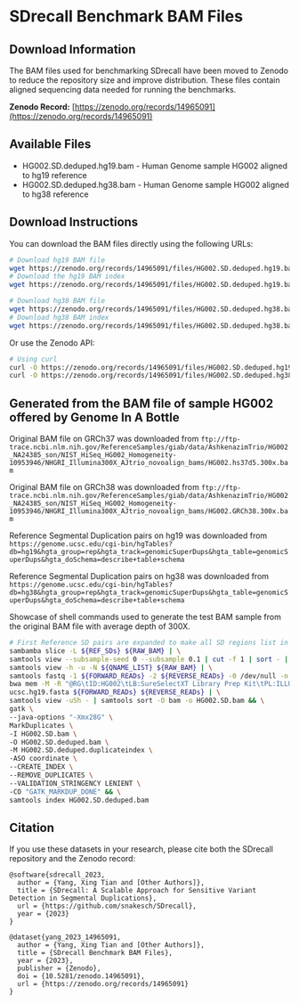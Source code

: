 # SDrecall Benchmark BAM Files

## Download Information

The BAM files used for benchmarking SDrecall have been moved to Zenodo to reduce the repository size and improve distribution. These files contain aligned sequencing data needed for running the benchmarks.

**Zenodo Record:** [https://zenodo.org/records/14965091](https://zenodo.org/records/14965091)

## Available Files

- HG002.SD.deduped.hg19.bam - Human Genome sample HG002 aligned to hg19 reference
- HG002.SD.deduped.hg38.bam - Human Genome sample HG002 aligned to hg38 reference

## Download Instructions

You can download the BAM files directly using the following URLs:

```bash
# Download hg19 BAM file
wget https://zenodo.org/records/14965091/files/HG002.SD.deduped.hg19.bam
# Download the hg19 BAM index
wget https://zenodo.org/records/14965091/files/HG002.SD.deduped.hg19.bam.bai

# Download hg38 BAM file
wget https://zenodo.org/records/14965091/files/HG002.SD.deduped.hg38.bam
# Download hg38 BAM index
wget https://zenodo.org/records/14965091/files/HG002.SD.deduped.hg38.bam.bai
```

Or use the Zenodo API:

```bash
# Using curl
curl -O https://zenodo.org/records/14965091/files/HG002.SD.deduped.hg19.bam
curl -O https://zenodo.org/records/14965091/files/HG002.SD.deduped.hg38.bam
```

## Generated from the BAM file of sample HG002 offered by Genome In A Bottle 

Original BAM file on GRCh37 was downloaded from `ftp://ftp-trace.ncbi.nlm.nih.gov/ReferenceSamples/giab/data/AshkenazimTrio/HG002_NA24385_son/NIST_HiSeq_HG002_Homogeneity-10953946/NHGRI_Illumina300X_AJtrio_novoalign_bams/HG002.hs37d5.300x.bam`

Original BAM file on GRCh38 was downloaded from `ftp://ftp-trace.ncbi.nlm.nih.gov/ReferenceSamples/giab/data/AshkenazimTrio/HG002_NA24385_son/NIST_HiSeq_HG002_Homogeneity-10953946/NHGRI_Illumina300X_AJtrio_novoalign_bams/HG002.GRCh38.300x.bam`

Reference Segmental Duplication pairs on hg19 was downloaded from `https://genome.ucsc.edu/cgi-bin/hgTables?db=hg19&hgta_group=rep&hgta_track=genomicSuperDups&hgta_table=genomicSuperDups&hgta_doSchema=describe+table+schema`

Reference Segmental Duplication pairs on hg38 was downloaded from `https://genome.ucsc.edu/cgi-bin/hgTables?db=hg38&hgta_group=rep&hgta_track=genomicSuperDups&hgta_table=genomicSuperDups&hgta_doSchema=describe+table+schema`

Showcase of shell commands used to generate the test BAM sample from the original BAM file with average depth of 300X.

```bash
# First Reference SD pairs are expanded to make all SD regions list in the first 3 columns
sambamba slice -L ${REF_SDs} ${RAW_BAM} | \
samtools view --subsample-seed 0 --subsample 0.1 | cut -f 1 | sort - | uniq - > ${QNAME_LIST} && \
samtools view -h -u -N ${QNAME_LIST} ${RAW_BAM} | \
samtools fastq -1 ${FORWARD_READs} -2 ${REVERSE_READs} -0 /dev/null -n && \
bwa mem -M -R "@RG\tID:HG002\tLB:SureSelectXT Library Prep Kit\tPL:ILLUMINA\tPU:1064\tSM:${HG002}" \
ucsc.hg19.fasta ${FORWARD_READs} ${REVERSE_READs} | \
samtools view -uSh - | samtools sort -O bam -o HG002.SD.bam && \
gatk \
--java-options "-Xmx28G" \
MarkDuplicates \
-I HG002.SD.bam \
-O HG002.SD.deduped.bam \
-M HG002.SD.deduped.duplicateindex \
-ASO coordinate \
--CREATE_INDEX \
--REMOVE_DUPLICATES \
--VALIDATION_STRINGENCY LENIENT \
-CO "GATK_MARKDUP_DONE" && \
samtools index HG002.SD.deduped.bam
```

## Citation

If you use these datasets in your research, please cite both the SDrecall repository and the Zenodo record:

```
@software{sdrecall_2023,
  author = {Yang, Xing Tian and [Other Authors]},
  title = {SDrecall: A Scalable Approach for Sensitive Variant Detection in Segmental Duplications},
  url = {https://github.com/snakesch/SDrecall},
  year = {2023}
}

@dataset{yang_2023_14965091,
  author = {Yang, Xing Tian and [Other Authors]},
  title = {SDrecall Benchmark BAM Files},
  year = {2023},
  publisher = {Zenodo},
  doi = {10.5281/zenodo.14965091},
  url = {https://zenodo.org/records/14965091}
}
```

